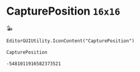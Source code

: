 # CapturePosition `16x16`
<img src="/img/CapturePosition.png" width=16 height=16>

``` CSharp
EditorGUIUtility.IconContent("CapturePosition")
```
```
CapturePosition
```
```
-5481011916582373521
```
